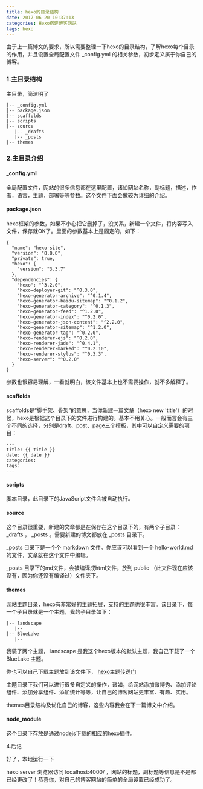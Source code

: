 ```yaml
---
title: hexo的目录结构
date: 2017-06-20 10:37:13
categories: Hexo搭建博客网站
tags: hexo
---
```


由于上一篇博文的要求，所以需要整理一下hexo的目录结构，了解hexo每个目录的作用，并且设置全局配置文件 _config.yml 的相关参数，初步定义属于你自己的博客。

### 1.主目录结构

主目录，简洁明了

    |-- _config.yml
    |-- package.json
    |-- scaffolds
    |-- scripts
    |-- source
       |-- _drafts
       |-- _posts
    |-- themes

### 2.主目录介绍

#### _config.yml

全局配置文件，网站的很多信息都在这里配置，诸如网站名称，副标题，描述，作者，语言，主题，部署等等参数。这个文件下面会做较为详细的介绍。

#### package.json

hexo框架的参数，如果不小心把它删掉了，没关系，新建一个文件，将内容写入文件，保存就OK了。里面的参数基本上是固定的，如下：

    {
      "name": "hexo-site",
      "version": "0.0.0",
      "private": true,
      "hexo": {
        "version": "3.3.7"
      },
      "dependencies": {
        "hexo": "^3.2.0",
        "hexo-deployer-git": "^0.3.0",
        "hexo-generator-archive": "^0.1.4",
        "hexo-generator-baidu-sitemap": "^0.1.2",
        "hexo-generator-category": "^0.1.3",
        "hexo-generator-feed": "^1.2.0",
        "hexo-generator-index": "^0.2.0",
        "hexo-generator-json-content": "^2.2.0",
        "hexo-generator-sitemap": "^1.2.0",
        "hexo-generator-tag": "^0.2.0",
        "hexo-renderer-ejs": "^0.2.0",
        "hexo-renderer-jade": "^0.4.1",
        "hexo-renderer-marked": "^0.2.10",
        "hexo-renderer-stylus": "^0.3.3",
        "hexo-server": "^0.2.0"
      }
    }

参数也很容易理解，一看就明白，该文件基本上也不需要操作，就不多解释了。

#### scaffolds

scaffolds是“脚手架、骨架”的意思，当你新建一篇文章（hexo new 'title'）的时候，hexo是根据这个目录下的文件进行构建的。基本不用关心。一般而言会有三个不同的选择，分别是draft、post、page三个模板，其中可以自定义需要的项目：

    ---
    title: {{ title }}
    date: {{ date }}
    categories:
    tags:
    ---

#### scripts

脚本目录，此目录下的JavaScript文件会被自动执行。

#### source

这个目录很重要，新建的文章都是在保存在这个目录下的，有两个子目录： _drafts ， _posts 。需要新建的博文都放在 _posts 目录下。

_posts 目录下是一个个 markdown 文件。你应该可以看到一个 hello-world.md 的文件，文章就在这个文件中编辑。

_posts 目录下的md文件，会被编译成html文件，放到 public （此文件现在应该没有，因为你还没有编译过）文件夹下。

#### themes

网站主题目录，hexo有非常好的主题拓展，支持的主题也很丰富。该目录下，每一个子目录就是一个主题，我的子目录如下：

    |-- landscape
       |--
    |-- BlueLake
       |--

我装了两个主题， landscape 是我这个hexo版本的默认主题，我自己下载了一个 BlueLake 主题。

你也可以自己下载主题放到该文件下， [hexo主题传送门](https://github.com/tommy351/hexo/wiki/Themes)

主题目录下我们可以进行很多自定义的操作，诸如，给网站添加微博秀、添加评论组件、添加分享组件、添加统计等等，让自己的博客网站更丰富、有趣、实用。

themes目录结构及优化自己的博客，这些内容我会在下一篇博文中介绍。

#### node_module
这个目录下存放是通过nodejs下载的相应的hexo插件。

4.后记

好了，本地运行一下

hexo server
浏览器访问 localhost:4000/ ，网站的标题，副标题等信息是不是都已经更改了！恭喜你，对自己的博客网站的简单的全局设置已经成功了。